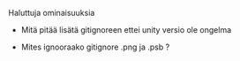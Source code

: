 Haluttuja ominaisuuksia
* Mitä pitää lisätä gitignoreen ettei unity versio ole ongelma

* Mites ignooraako gitignore .png ja .psb ?
